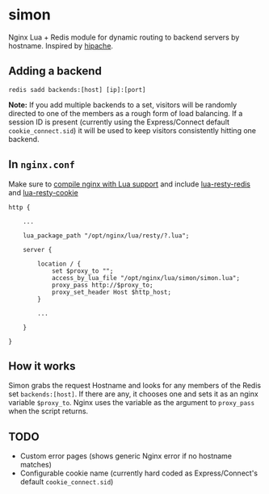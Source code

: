 # simon
Nginx Lua + Redis module for dynamic routing to backend servers by hostname. Inspired by [hipache](https://github.com/hipache/hipache).

## Adding a backend

```
redis sadd backends:[host] [ip]:[port]
```

**Note:** If you add multiple backends to a set, visitors will be randomly directed to one of the members as a rough form of load balancing. If a session ID is present (currently using the Express/Connect default `cookie_connect.sid`) it will be used to keep visitors consistently hitting one backend.

## In `nginx.conf`

Make sure to [compile nginx with Lua support](https://github.com/openresty/lua-nginx-module#installation) and include [lua-resty-redis](https://github.com/openresty/lua-resty-redis) and [lua-resty-cookie](https://github.com/cloudflare/lua-resty-cookie)

```
http {

    ...
    
    lua_package_path "/opt/nginx/lua/resty/?.lua";

    server {
    
        location / {
            set $proxy_to "";
            access_by_lua_file "/opt/nginx/lua/simon/simon.lua";
            proxy_pass http://$proxy_to;
            proxy_set_header Host $http_host;
        }
        
        ...
        
    }
    
}
```

## How it works

Simon grabs the request Hostname and looks for any members of the Redis set `backends:[host]`. If there are any, it chooses one and sets it as an nginx variable `$proxy_to`. Nginx uses the variable as the argument to `proxy_pass` when the script returns.

## TODO

* Custom error pages (shows generic Nginx error if no hostname matches)
* Configurable cookie name (currently hard coded as Express/Connect's default `cookie_connect.sid`)
